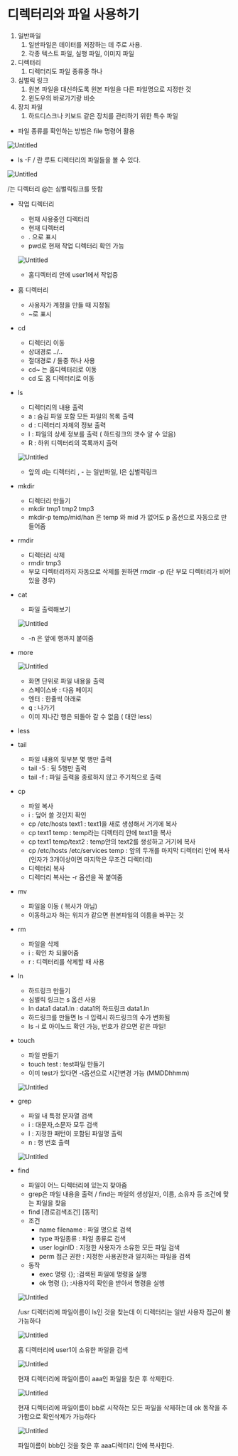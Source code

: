 # 디렉터리와 파일 사용하기

1. 일반파일
    1. 일반파일은 데이터를 저장하는 데 주로 사용.
    2. 각종 텍스트 파일, 실행 파일, 이미지 파일
2. 디렉터리
    1. 디렉터리도 파일 종류중 하나
3. 심벌릭 링크
    1. 원본 파일을 대신하도록 원본 파일을 다른 파일명으로 지정한 것
    2. 윈도우의 바로가기랑 비슷
4. 장치 파일
    1. 하드디스크나 키보드 같은 장치를 관리하기 위한 특수 파일
    
- 파일 종류를 확인하는 방법은 file 명령어 활용

![Untitled](%E1%84%83%E1%85%B5%E1%84%85%E1%85%A6%E1%86%A8%E1%84%90%E1%85%A5%E1%84%85%E1%85%B5%E1%84%8B%E1%85%AA%20%E1%84%91%E1%85%A1%E1%84%8B%E1%85%B5%E1%86%AF%20%E1%84%89%E1%85%A1%E1%84%8B%E1%85%AD%E1%86%BC%E1%84%92%E1%85%A1%E1%84%80%E1%85%B5%209ebff481b73f493eaa1d4825c62469be/Untitled.png)

- ls -F /   란 루트 디렉터리의 파일들을 볼 수 있다.

![Untitled](%E1%84%83%E1%85%B5%E1%84%85%E1%85%A6%E1%86%A8%E1%84%90%E1%85%A5%E1%84%85%E1%85%B5%E1%84%8B%E1%85%AA%20%E1%84%91%E1%85%A1%E1%84%8B%E1%85%B5%E1%86%AF%20%E1%84%89%E1%85%A1%E1%84%8B%E1%85%AD%E1%86%BC%E1%84%92%E1%85%A1%E1%84%80%E1%85%B5%209ebff481b73f493eaa1d4825c62469be/Untitled%201.png)

/는 디렉터리 @는 심벌릭링크를 뜻함

- 작업 디렉터리
    - 현재 사용중인 디렉터리
    - 현재 디렉터리
    - . 으로 표시
    - pwd로 현재 작업 디렉터리 확인 가능
    
    ![Untitled](%E1%84%83%E1%85%B5%E1%84%85%E1%85%A6%E1%86%A8%E1%84%90%E1%85%A5%E1%84%85%E1%85%B5%E1%84%8B%E1%85%AA%20%E1%84%91%E1%85%A1%E1%84%8B%E1%85%B5%E1%86%AF%20%E1%84%89%E1%85%A1%E1%84%8B%E1%85%AD%E1%86%BC%E1%84%92%E1%85%A1%E1%84%80%E1%85%B5%209ebff481b73f493eaa1d4825c62469be/Untitled%202.png)
    
    - 홈디렉터리 안에 user1에서 작업중
    
- 홈 디렉터리
    - 사용자가 계정을 만들 때 지정됨
    - ~로 표시
    
- cd
    - 디렉터리 이동
    - 상대경로 ../..
    - 절대경로 / 둘중 하나 사용
    - cd~ 는 홈디렉터리로 이동
    - cd 도 홈 디렉터리로 이동

- ls
    - 디렉터리의 내용 출력
    - a : 숨김 파일 포함 모든 파일의 목록 출력
    - d : 디렉터리 자체의 정보 출력
    - l : 파일의 상세 정보를 출력 ( 하드링크의 갯수 알 수 있음)
    - R : 하위 디렉터리의 목록까지 출력
    
    ![Untitled](%E1%84%83%E1%85%B5%E1%84%85%E1%85%A6%E1%86%A8%E1%84%90%E1%85%A5%E1%84%85%E1%85%B5%E1%84%8B%E1%85%AA%20%E1%84%91%E1%85%A1%E1%84%8B%E1%85%B5%E1%86%AF%20%E1%84%89%E1%85%A1%E1%84%8B%E1%85%AD%E1%86%BC%E1%84%92%E1%85%A1%E1%84%80%E1%85%B5%209ebff481b73f493eaa1d4825c62469be/Untitled%203.png)
    
    - 앞의 d는 디렉터리 , - 는 일반파일, l은 심벌릭링크
    
- mkdir
    - 디렉터리 만들기
    - mkdir tmp1 tmp2 tmp3
    - mkdir-p temp/mid/han 은 temp 와 mid 가 없어도 p 옵션으로 자동으로 만들어줌
    
- rmdir
    - 디렉터리 삭제
    - rmdir tmp3
    - 부모 디렉터리까지 자동으로 삭제를 원하면 rmdir -p (단 부모 디렉터리가 비어있을 경우)

- cat
    - 파일 출력해보기
    
    ![Untitled](%E1%84%83%E1%85%B5%E1%84%85%E1%85%A6%E1%86%A8%E1%84%90%E1%85%A5%E1%84%85%E1%85%B5%E1%84%8B%E1%85%AA%20%E1%84%91%E1%85%A1%E1%84%8B%E1%85%B5%E1%86%AF%20%E1%84%89%E1%85%A1%E1%84%8B%E1%85%AD%E1%86%BC%E1%84%92%E1%85%A1%E1%84%80%E1%85%B5%209ebff481b73f493eaa1d4825c62469be/Untitled%204.png)
    
    - -n 은 앞에 행까지 붙여줌
    
- more
    
    ![Untitled](%E1%84%83%E1%85%B5%E1%84%85%E1%85%A6%E1%86%A8%E1%84%90%E1%85%A5%E1%84%85%E1%85%B5%E1%84%8B%E1%85%AA%20%E1%84%91%E1%85%A1%E1%84%8B%E1%85%B5%E1%86%AF%20%E1%84%89%E1%85%A1%E1%84%8B%E1%85%AD%E1%86%BC%E1%84%92%E1%85%A1%E1%84%80%E1%85%B5%209ebff481b73f493eaa1d4825c62469be/Untitled%205.png)
    
    - 화면 단위로 파일 내용을 출력
    - 스페이스바 : 다음 페이지
    - 엔터 : 한줄씩 아래로
    - q : 나가기
    - 이미 지나간 행은 되돌아 갈 수 없음 ( 대안 less)

- less

- tail
    - 파일 내용의 뒷부분 몇 행만 출력
    - tail -5 : 뒷 5행만 출력
    - tail -f : 파일 출력을 종료하지 않고 주기적으로 출력
    
- cp
    - 파일 복사
    - i : 덮어 쓸 것인지 확인
    - cp /etc/hosts text1 : text1을 새로 생성해서 거기에 복사
    - cp text1 temp : temp라는 디렉터리 안에 text1을 복사
    - cp text1 temp/text2 : temp안의 text2를 생성하고 거기에 복사
    - cp /etc/hosts /etc/services temp : 앞의 두개를 마지막 디렉터리 안에 복사(인자가 3개이상이면 마지막은 무조건 디렉터리)
    - 디렉터리 복사
    - 디렉터리 복사는 -r 옵션을 꼭 붙여줌
    

- mv
    - 파일을 이동 ( 복사가 아님)
    - 이동하고자 하는 위치가 같으면 원본파일의 이름을 바꾸는 것
    
- rm
    - 파일을 삭제
    - i : 확인 차 되물어줌
    - r : 디렉터리를 삭제할 때 사용
    
- ln
    - 하드링크 만들기
    - 심벌릭 링크는 s 옵션 사용
    - ln data1 data1.ln : data1의 하드링크 data1.ln
    - 하드링크를 만들면 ls -l 입력시 하드링크의 수가 변화됨
    - ls -i 로 아이노드 확인 가능, 번호가 같으면 같은 파일!
    
- touch
    - 파일 만들기
    - touch test : test파일 만들기
    - 이미 test가 있다면 -t옵션으로 시간변경 가능 (MMDDhhmm)
    
    ![Untitled](%E1%84%83%E1%85%B5%E1%84%85%E1%85%A6%E1%86%A8%E1%84%90%E1%85%A5%E1%84%85%E1%85%B5%E1%84%8B%E1%85%AA%20%E1%84%91%E1%85%A1%E1%84%8B%E1%85%B5%E1%86%AF%20%E1%84%89%E1%85%A1%E1%84%8B%E1%85%AD%E1%86%BC%E1%84%92%E1%85%A1%E1%84%80%E1%85%B5%209ebff481b73f493eaa1d4825c62469be/Untitled%206.png)
    
- grep
    - 파일 내 특정 문자열 검색
    - i : 대문자,소문자 모두 검색
    - l : 지정한 패턴이 포함된 파일명 출력
    - n : 행 번호 출력
    
    ![Untitled](%E1%84%83%E1%85%B5%E1%84%85%E1%85%A6%E1%86%A8%E1%84%90%E1%85%A5%E1%84%85%E1%85%B5%E1%84%8B%E1%85%AA%20%E1%84%91%E1%85%A1%E1%84%8B%E1%85%B5%E1%86%AF%20%E1%84%89%E1%85%A1%E1%84%8B%E1%85%AD%E1%86%BC%E1%84%92%E1%85%A1%E1%84%80%E1%85%B5%209ebff481b73f493eaa1d4825c62469be/Untitled%207.png)
    

- find
    - 파일이 어느 디렉터리에 있는지 찾아줌
    - grep은 파일 내용을 출력 / find는 파일의 생성일자, 이름, 소유자 등 조건에 맞는 파일을 찾음
    - find [경로검색조건] [동작]
    - 조건
        - name filename : 파일 명으로 검색
        - type 파일종류 : 파일 종류로 검색
        - user loginID : 지정한 사용자가 소유한 모든 파일 검색
        - perm 접근 권한 : 지정한 사용권한과 일치하는 파일을 검색
    - 동작
        - exec 명령 {}\;  :검색된 파일에 명령을 실행
        - ok 명령 {}\;   :사용자의 확인을 받아서 명령을 실행
    
    ![Untitled](%E1%84%83%E1%85%B5%E1%84%85%E1%85%A6%E1%86%A8%E1%84%90%E1%85%A5%E1%84%85%E1%85%B5%E1%84%8B%E1%85%AA%20%E1%84%91%E1%85%A1%E1%84%8B%E1%85%B5%E1%86%AF%20%E1%84%89%E1%85%A1%E1%84%8B%E1%85%AD%E1%86%BC%E1%84%92%E1%85%A1%E1%84%80%E1%85%B5%209ebff481b73f493eaa1d4825c62469be/Untitled%208.png)
    
    /usr 디렉터리에 파일이름이 ls인 것을 찾는데 이 디렉터리는 일반 사용자 접근이 불가능하다
    
    ![Untitled](%E1%84%83%E1%85%B5%E1%84%85%E1%85%A6%E1%86%A8%E1%84%90%E1%85%A5%E1%84%85%E1%85%B5%E1%84%8B%E1%85%AA%20%E1%84%91%E1%85%A1%E1%84%8B%E1%85%B5%E1%86%AF%20%E1%84%89%E1%85%A1%E1%84%8B%E1%85%AD%E1%86%BC%E1%84%92%E1%85%A1%E1%84%80%E1%85%B5%209ebff481b73f493eaa1d4825c62469be/Untitled%209.png)
    
    홈 디렉터리에 user1이 소유한 파일을 검색
    
    ![Untitled](%E1%84%83%E1%85%B5%E1%84%85%E1%85%A6%E1%86%A8%E1%84%90%E1%85%A5%E1%84%85%E1%85%B5%E1%84%8B%E1%85%AA%20%E1%84%91%E1%85%A1%E1%84%8B%E1%85%B5%E1%86%AF%20%E1%84%89%E1%85%A1%E1%84%8B%E1%85%AD%E1%86%BC%E1%84%92%E1%85%A1%E1%84%80%E1%85%B5%209ebff481b73f493eaa1d4825c62469be/Untitled%2010.png)
    
    현재 디렉터리에 파일이름이 aaa인 파일을 찾은 후 삭제한다.
    
    ![Untitled](%E1%84%83%E1%85%B5%E1%84%85%E1%85%A6%E1%86%A8%E1%84%90%E1%85%A5%E1%84%85%E1%85%B5%E1%84%8B%E1%85%AA%20%E1%84%91%E1%85%A1%E1%84%8B%E1%85%B5%E1%86%AF%20%E1%84%89%E1%85%A1%E1%84%8B%E1%85%AD%E1%86%BC%E1%84%92%E1%85%A1%E1%84%80%E1%85%B5%209ebff481b73f493eaa1d4825c62469be/Untitled%2011.png)
    
    현재 디렉터리에 파일이름이 bb로 시작하는 모든 파일을 삭제하는데 ok 동작을 추가함으로 확인삭제가 가능하다
    
    ![Untitled](%E1%84%83%E1%85%B5%E1%84%85%E1%85%A6%E1%86%A8%E1%84%90%E1%85%A5%E1%84%85%E1%85%B5%E1%84%8B%E1%85%AA%20%E1%84%91%E1%85%A1%E1%84%8B%E1%85%B5%E1%86%AF%20%E1%84%89%E1%85%A1%E1%84%8B%E1%85%AD%E1%86%BC%E1%84%92%E1%85%A1%E1%84%80%E1%85%B5%209ebff481b73f493eaa1d4825c62469be/Untitled%2012.png)
    
    파일이름이 bbb인 것을 찾은 후 aaa디렉터리 안에 복사한다.
